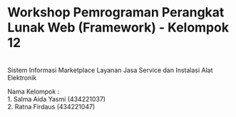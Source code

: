 # Workshop Pemrograman Perangkat Lunak Web (Framework) - Kelompok 12
<br> Sistem Informasi Marketplace Layanan Jasa Service dan Instalasi Alat Elektronik
<p>
  Nama Kelompok : <br> 
  1. Salma Aida Yasmi     (434221037) <br>
  2. Ratna Firdaus        (434221047)
</p>
